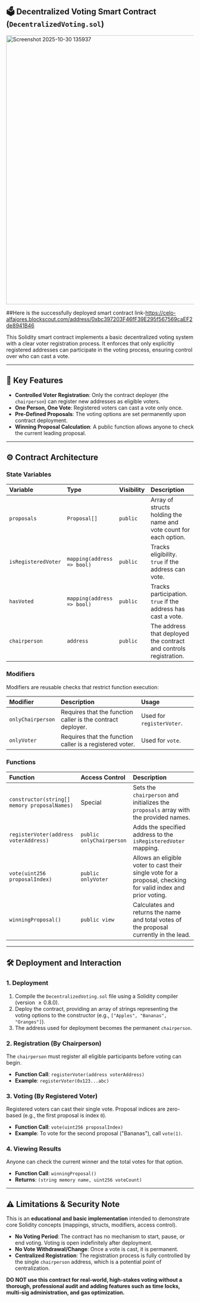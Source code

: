 ## 🗳️ Decentralized Voting Smart Contract (`DecentralizedVoting.sol`)

<img width="1366" height="720" alt="Screenshot 2025-10-30 135937" src="https://github.com/user-attachments/assets/aca0c80b-ba12-4231-843a-c5f6a858b871" />

##Here is the successfully deployed smart contract link-https://celo-alfajores.blockscout.com/address/0xbc397203F46fF39E295f567569caEF2de8941B46

This Solidity smart contract implements a basic decentralized voting system with a clear voter registration process. It enforces that only explicitly registered addresses can participate in the voting process, ensuring control over who can cast a vote.

***

## 🚀 Key Features

* **Controlled Voter Registration**: Only the contract deployer (the `chairperson`) can register new addresses as eligible voters.
* **One Person, One Vote**: Registered voters can cast a vote only once.
* **Pre-Defined Proposals**: The voting options are set permanently upon contract deployment.
* **Winning Proposal Calculation**: A public function allows anyone to check the current leading proposal.

***

## ⚙️ Contract Architecture

### State Variables

| Variable | Type | Visibility | Description |
| :--- | :--- | :--- | :--- |
| `proposals` | `Proposal[]` | `public` | Array of structs holding the name and vote count for each option. |
| `isRegisteredVoter` | `mapping(address => bool)` | `public` | Tracks eligibility. `true` if the address can vote. |
| `hasVoted` | `mapping(address => bool)` | `public` | Tracks participation. `true` if the address has cast a vote. |
| `chairperson` | `address` | `public` | The address that deployed the contract and controls registration. |

### Modifiers

Modifiers are reusable checks that restrict function execution:

| Modifier | Description | Usage |
| :--- | :--- | :--- |
| `onlyChairperson` | Requires that the function caller is the contract deployer. | Used for `registerVoter`. |
| `onlyVoter` | Requires that the function caller is a registered voter. | Used for `vote`. |

### Functions

| Function | Access Control | Description |
| :--- | :--- | :--- |
| `constructor(string[] memory proposalNames)` | Special | Sets the `chairperson` and initializes the `proposals` array with the provided names. |
| `registerVoter(address voterAddress)` | `public onlyChairperson` | Adds the specified address to the `isRegisteredVoter` mapping. |
| `vote(uint256 proposalIndex)` | `public onlyVoter` | Allows an eligible voter to cast their single vote for a proposal, checking for valid index and prior voting. |
| `winningProposal()` | `public view` | Calculates and returns the name and total votes of the proposal currently in the lead. |

***

## 🛠️ Deployment and Interaction

### 1. Deployment

1.  Compile the `DecentralizedVoting.sol` file using a Solidity compiler (version $\ge 0.8.0$).
2.  Deploy the contract, providing an array of strings representing the voting options to the constructor (e.g., `["Apples", "Bananas", "Oranges"]`).
3.  The address used for deployment becomes the permanent `chairperson`.

### 2. Registration (By Chairperson)

The `chairperson` must register all eligible participants before voting can begin.

* **Function Call**: `registerVoter(address voterAddress)`
* **Example**: `registerVoter(0x123...abc)`

### 3. Voting (By Registered Voter)

Registered voters can cast their single vote. Proposal indices are zero-based (e.g., the first proposal is index `0`).

* **Function Call**: `vote(uint256 proposalIndex)`
* **Example**: To vote for the second proposal ("Bananas"), call `vote(1)`.

### 4. Viewing Results

Anyone can check the current winner and the total votes for that option.

* **Function Call**: `winningProposal()`
* **Returns**: `(string memory name, uint256 voteCount)`

***

## ⚠️ Limitations & Security Note

This is an **educational and basic implementation** intended to demonstrate core Solidity concepts (mappings, structs, modifiers, access control).

* **No Voting Period**: The contract has no mechanism to start, pause, or end voting. Voting is open indefinitely after deployment.
* **No Vote Withdrawal/Change**: Once a vote is cast, it is permanent.
* **Centralized Registration**: The registration process is fully controlled by the single `chairperson` address, which is a potential point of centralization.

**DO NOT use this contract for real-world, high-stakes voting without a thorough, professional audit and adding features such as time locks, multi-sig administration, and gas optimization.**

